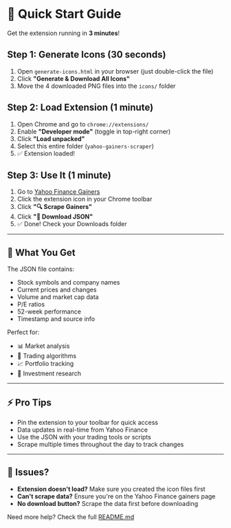 # 🚀 Quick Start Guide

Get the extension running in **3 minutes**!

## Step 1: Generate Icons (30 seconds)

1. Open `generate-icons.html` in your browser (just double-click the file)
2. Click **"Generate & Download All Icons"**
3. Move the 4 downloaded PNG files into the `icons/` folder

## Step 2: Load Extension (1 minute)

1. Open Chrome and go to `chrome://extensions/`
2. Enable **"Developer mode"** (toggle in top-right corner)
3. Click **"Load unpacked"**
4. Select this entire folder (`yahoo-gainers-scraper`)
5. ✅ Extension loaded!

## Step 3: Use It (1 minute)

1. Go to [Yahoo Finance Gainers](https://finance.yahoo.com/markets/stocks/gainers/)
2. Click the extension icon in your Chrome toolbar
3. Click **"🔍 Scrape Gainers"**
4. Click **"💾 Download JSON"**
5. ✅ Done! Check your Downloads folder

---

## 🎯 What You Get

The JSON file contains:
- Stock symbols and company names
- Current prices and changes
- Volume and market cap data
- P/E ratios
- 52-week performance
- Timestamp and source info

Perfect for:
- 📊 Market analysis
- 🤖 Trading algorithms
- 📈 Portfolio tracking
- 💼 Investment research

---

## ⚡ Pro Tips

- Pin the extension to your toolbar for quick access
- Data updates in real-time from Yahoo Finance
- Use the JSON with your trading tools or scripts
- Scrape multiple times throughout the day to track changes

---

## 🐛 Issues?

- **Extension doesn't load?** Make sure you created the icon files first
- **Can't scrape data?** Ensure you're on the Yahoo Finance gainers page
- **No download button?** Scrape the data first before downloading

Need more help? Check the full [README.md](README.md)


